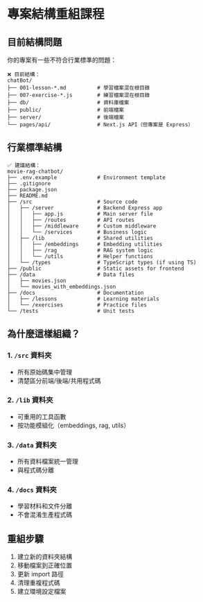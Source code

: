 # 專案結構重組課程

## 目前結構問題

你的專案有一些不符合行業標準的問題：

```
❌ 目前結構：
chatBot/
├── 001-lesson-*.md          # 學習檔案混在根目錄
├── 007-exercise-*.js        # 練習檔案混在根目錄
├── db/                      # 資料庫檔案
├── public/                  # 前端檔案
├── server/                  # 後端檔案
└── pages/api/               # Next.js API（但專案是 Express）
```

## 行業標準結構

```
✅ 建議結構：
movie-rag-chatbot/
├── .env.example             # Environment template
├── .gitignore
├── package.json
├── README.md
├── /src                     # Source code
│   ├── /server              # Backend Express app
│   │   ├── app.js           # Main server file
│   │   ├── /routes          # API routes
│   │   ├── /middleware      # Custom middleware
│   │   └── /services        # Business logic
│   ├── /lib                 # Shared utilities
│   │   ├── /embeddings      # Embedding utilities
│   │   ├── /rag             # RAG system logic
│   │   └── /utils           # Helper functions
│   └── /types               # TypeScript types (if using TS)
├── /public                  # Static assets for frontend
├── /data                    # Data files
│   ├── movies.json
│   └── movies_with_embeddings.json
├── /docs                    # Documentation
│   ├── /lessons             # Learning materials
│   └── /exercises           # Practice files
└── /tests                   # Unit tests
```

## 為什麼這樣組織？

### 1. `/src` 資料夾

- 所有原始碼集中管理
- 清楚區分前端/後端/共用程式碼

### 2. `/lib` 資料夾

- 可重用的工具函數
- 按功能模組化（embeddings, rag, utils）

### 3. `/data` 資料夾

- 所有資料檔案統一管理
- 與程式碼分離

### 4. `/docs` 資料夾

- 學習材料和文件分離
- 不會混淆生產程式碼

## 重組步驟

1. 建立新的資料夾結構
2. 移動檔案到正確位置
3. 更新 import 路徑
4. 清理重複程式碼
5. 建立環境設定檔案
